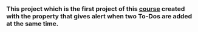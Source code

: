 ### This project which is the first project of this [course](https://www.udemy.com/sfrdan-ileri-seviyeye-modern-javascript-kursu/ "Komple Modern JavaScript Kursu") created with the property that gives alert when two To-Dos are added at the same time.

